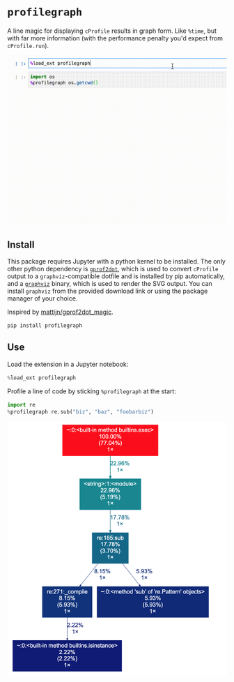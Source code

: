 # `profilegraph`

A line magic for displaying `cProfile` results in graph form. Like `%time`, but
with far more information (with the performance penalty you'd expect from
`cProfile.run`).

![A trivial profilegraph example.](./static/os.getcwd.example.gif)

## Install

This package requires Jupyter with a python kernel to be installed. The only
other python dependency is
[`gprof2dot`](https://github.com/jrfonseca/gprof2dot), which is used to convert
`cProfile` output to a `graphviz`-compatible dotfile and is installed by pip
automatically, and a [`graphviz`](https://www.graphviz.org/download/) binary,
which is used to render the SVG output. You can install `graphviz` from the
provided download link or using the package manager of your choice.

Inspired by
[mattijn/gprof2dot_magic](https://github.com/mattijn/gprof2dot_magic).

```bash
pip install profilegraph
```

## Use

Load the extension in a Jupyter notebook:

```python
%load_ext profilegraph
```

Profile a line of code by sticking `%profilegraph` at the start:

```python
import re
%profilegraph re.sub("biz", "baz", "foobarbiz")
```

![Profile result on re.sub](./static/re.sub.example.png)
